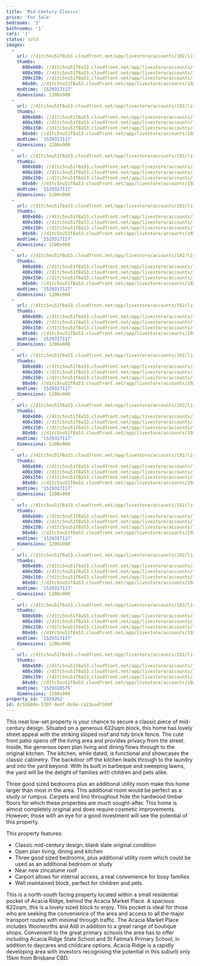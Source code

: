 ```yaml
---
title: 'Mid-Century Classic'
price: 'For Sale'
bedrooms: '3'
bathrooms: '1'
cars: '1'
status: sold
images:
  -
    url: //d1tc5nu51f8a53.cloudfront.net/app/livestore/accounts/192/listings/1534626/images/Oswin-18-Front-Dayne_8154067089_20180618081722.jpg
    thumbs:
      800x600: //d1tc5nu51f8a53.cloudfront.net/app/livestore/accounts/192/listings/1534626/images/Oswin-18-Front-Dayne_8154067089_20180618081722_800x600.jpg
      400x300: //d1tc5nu51f8a53.cloudfront.net/app/livestore/accounts/192/listings/1534626/images/Oswin-18-Front-Dayne_8154067089_20180618081722_400x300.jpg
      200x150: //d1tc5nu51f8a53.cloudfront.net/app/livestore/accounts/192/listings/1534626/images/Oswin-18-Front-Dayne_8154067089_20180618081722_200x150.jpg
      80x60: //d1tc5nu51f8a53.cloudfront.net/app/livestore/accounts/192/listings/1534626/images/Oswin-18-Front-Dayne_8154067089_20180618081722_80x60.jpg
    modtime: '1529317117'
    dimensions: 1200x900
  -
    url: //d1tc5nu51f8a53.cloudfront.net/app/livestore/accounts/192/listings/1534626/images/Oswin-18-Living-Dayn_5781452763_20180618081706.jpg
    thumbs:
      800x600: //d1tc5nu51f8a53.cloudfront.net/app/livestore/accounts/192/listings/1534626/images/Oswin-18-Living-Dayn_5781452763_20180618081706_800x600.jpg
      400x300: //d1tc5nu51f8a53.cloudfront.net/app/livestore/accounts/192/listings/1534626/images/Oswin-18-Living-Dayn_5781452763_20180618081706_400x300.jpg
      200x150: //d1tc5nu51f8a53.cloudfront.net/app/livestore/accounts/192/listings/1534626/images/Oswin-18-Living-Dayn_5781452763_20180618081706_200x150.jpg
      80x60: //d1tc5nu51f8a53.cloudfront.net/app/livestore/accounts/192/listings/1534626/images/Oswin-18-Living-Dayn_5781452763_20180618081706_80x60.jpg
    modtime: '1529317117'
    dimensions: 1200x900
  -
    url: //d1tc5nu51f8a53.cloudfront.net/app/livestore/accounts/192/listings/1534626/images/Oswin-18-Living2-Day_6966804899_20180618081704.jpg
    thumbs:
      800x600: //d1tc5nu51f8a53.cloudfront.net/app/livestore/accounts/192/listings/1534626/images/Oswin-18-Living2-Day_6966804899_20180618081704_800x600.jpg
      400x300: //d1tc5nu51f8a53.cloudfront.net/app/livestore/accounts/192/listings/1534626/images/Oswin-18-Living2-Day_6966804899_20180618081704_400x300.jpg
      200x150: //d1tc5nu51f8a53.cloudfront.net/app/livestore/accounts/192/listings/1534626/images/Oswin-18-Living2-Day_6966804899_20180618081704_200x150.jpg
      80x60: //d1tc5nu51f8a53.cloudfront.net/app/livestore/accounts/192/listings/1534626/images/Oswin-18-Living2-Day_6966804899_20180618081704_80x60.jpg
    modtime: '1529317117'
    dimensions: 1200x900
  -
    url: //d1tc5nu51f8a53.cloudfront.net/app/livestore/accounts/192/listings/1534626/images/Oswin-18-Kitchen2-Da_6898274237_20180618081657.jpg
    thumbs:
      800x600: //d1tc5nu51f8a53.cloudfront.net/app/livestore/accounts/192/listings/1534626/images/Oswin-18-Kitchen2-Da_6898274237_20180618081657_800x600.jpg
      400x300: //d1tc5nu51f8a53.cloudfront.net/app/livestore/accounts/192/listings/1534626/images/Oswin-18-Kitchen2-Da_6898274237_20180618081657_400x300.jpg
      200x150: //d1tc5nu51f8a53.cloudfront.net/app/livestore/accounts/192/listings/1534626/images/Oswin-18-Kitchen2-Da_6898274237_20180618081657_200x150.jpg
      80x60: //d1tc5nu51f8a53.cloudfront.net/app/livestore/accounts/192/listings/1534626/images/Oswin-18-Kitchen2-Da_6898274237_20180618081657_80x60.jpg
    modtime: '1529317117'
    dimensions: 1200x900
  -
    url: //d1tc5nu51f8a53.cloudfront.net/app/livestore/accounts/192/listings/1534626/images/Oswin-18-Kitchen-Day_1275271887_20180618081700.jpg
    thumbs:
      800x600: //d1tc5nu51f8a53.cloudfront.net/app/livestore/accounts/192/listings/1534626/images/Oswin-18-Kitchen-Day_1275271887_20180618081700_800x600.jpg
      400x300: //d1tc5nu51f8a53.cloudfront.net/app/livestore/accounts/192/listings/1534626/images/Oswin-18-Kitchen-Day_1275271887_20180618081700_400x300.jpg
      200x150: //d1tc5nu51f8a53.cloudfront.net/app/livestore/accounts/192/listings/1534626/images/Oswin-18-Kitchen-Day_1275271887_20180618081700_200x150.jpg
      80x60: //d1tc5nu51f8a53.cloudfront.net/app/livestore/accounts/192/listings/1534626/images/Oswin-18-Kitchen-Day_1275271887_20180618081700_80x60.jpg
    modtime: '1529317117'
    dimensions: 1200x900
  -
    url: //d1tc5nu51f8a53.cloudfront.net/app/livestore/accounts/192/listings/1534626/images/Oswin-18-Bed1-Daynes_1180231042_20180618081718.jpg
    thumbs:
      800x600: //d1tc5nu51f8a53.cloudfront.net/app/livestore/accounts/192/listings/1534626/images/Oswin-18-Bed1-Daynes_1180231042_20180618081718_800x600.jpg
      400x300: //d1tc5nu51f8a53.cloudfront.net/app/livestore/accounts/192/listings/1534626/images/Oswin-18-Bed1-Daynes_1180231042_20180618081718_400x300.jpg
      200x150: //d1tc5nu51f8a53.cloudfront.net/app/livestore/accounts/192/listings/1534626/images/Oswin-18-Bed1-Daynes_1180231042_20180618081718_200x150.jpg
      80x60: //d1tc5nu51f8a53.cloudfront.net/app/livestore/accounts/192/listings/1534626/images/Oswin-18-Bed1-Daynes_1180231042_20180618081718_80x60.jpg
    modtime: '1529317117'
    dimensions: 1200x900
  -
    url: //d1tc5nu51f8a53.cloudfront.net/app/livestore/accounts/192/listings/1534626/images/Oswin-18-Bathroom-Da_8208910864_20180618081653.jpg
    thumbs:
      800x600: //d1tc5nu51f8a53.cloudfront.net/app/livestore/accounts/192/listings/1534626/images/Oswin-18-Bathroom-Da_8208910864_20180618081653_800x600.jpg
      400x300: //d1tc5nu51f8a53.cloudfront.net/app/livestore/accounts/192/listings/1534626/images/Oswin-18-Bathroom-Da_8208910864_20180618081653_400x300.jpg
      200x150: //d1tc5nu51f8a53.cloudfront.net/app/livestore/accounts/192/listings/1534626/images/Oswin-18-Bathroom-Da_8208910864_20180618081653_200x150.jpg
      80x60: //d1tc5nu51f8a53.cloudfront.net/app/livestore/accounts/192/listings/1534626/images/Oswin-18-Bathroom-Da_8208910864_20180618081653_80x60.jpg
    modtime: '1529317117'
    dimensions: 1200x900
  -
    url: //d1tc5nu51f8a53.cloudfront.net/app/livestore/accounts/192/listings/1534626/images/Oswin-18-Bed2-Daynes_1897049660_20180618081713.jpg
    thumbs:
      800x600: //d1tc5nu51f8a53.cloudfront.net/app/livestore/accounts/192/listings/1534626/images/Oswin-18-Bed2-Daynes_1897049660_20180618081713_800x600.jpg
      400x300: //d1tc5nu51f8a53.cloudfront.net/app/livestore/accounts/192/listings/1534626/images/Oswin-18-Bed2-Daynes_1897049660_20180618081713_400x300.jpg
      200x150: //d1tc5nu51f8a53.cloudfront.net/app/livestore/accounts/192/listings/1534626/images/Oswin-18-Bed2-Daynes_1897049660_20180618081713_200x150.jpg
      80x60: //d1tc5nu51f8a53.cloudfront.net/app/livestore/accounts/192/listings/1534626/images/Oswin-18-Bed2-Daynes_1897049660_20180618081713_80x60.jpg
    modtime: '1529317117'
    dimensions: 1200x900
  -
    url: //d1tc5nu51f8a53.cloudfront.net/app/livestore/accounts/192/listings/1534626/images/Oswin-18-Bed3-Daynes_494432033_20180618081710.jpg
    thumbs:
      800x600: //d1tc5nu51f8a53.cloudfront.net/app/livestore/accounts/192/listings/1534626/images/Oswin-18-Bed3-Daynes_494432033_20180618081710_800x600.jpg
      400x300: //d1tc5nu51f8a53.cloudfront.net/app/livestore/accounts/192/listings/1534626/images/Oswin-18-Bed3-Daynes_494432033_20180618081710_400x300.jpg
      200x150: //d1tc5nu51f8a53.cloudfront.net/app/livestore/accounts/192/listings/1534626/images/Oswin-18-Bed3-Daynes_494432033_20180618081710_200x150.jpg
      80x60: //d1tc5nu51f8a53.cloudfront.net/app/livestore/accounts/192/listings/1534626/images/Oswin-18-Bed3-Daynes_494432033_20180618081710_80x60.jpg
    modtime: '1529317117'
    dimensions: 1200x900
  -
    url: //d1tc5nu51f8a53.cloudfront.net/app/livestore/accounts/192/listings/1534626/images/Oswin-18-Backyard2-D_4197694345_20180618081648.jpg
    thumbs:
      800x600: //d1tc5nu51f8a53.cloudfront.net/app/livestore/accounts/192/listings/1534626/images/Oswin-18-Backyard2-D_4197694345_20180618081648_800x600.jpg
      400x300: //d1tc5nu51f8a53.cloudfront.net/app/livestore/accounts/192/listings/1534626/images/Oswin-18-Backyard2-D_4197694345_20180618081648_400x300.jpg
      200x150: //d1tc5nu51f8a53.cloudfront.net/app/livestore/accounts/192/listings/1534626/images/Oswin-18-Backyard2-D_4197694345_20180618081648_200x150.jpg
      80x60: //d1tc5nu51f8a53.cloudfront.net/app/livestore/accounts/192/listings/1534626/images/Oswin-18-Backyard2-D_4197694345_20180618081648_80x60.jpg
    modtime: '1529317117'
    dimensions: 1200x900
  -
    url: //d1tc5nu51f8a53.cloudfront.net/app/livestore/accounts/192/listings/1534626/images/Oswin-18-Backyard-Da_6082391397_20180618081648.jpg
    thumbs:
      800x600: //d1tc5nu51f8a53.cloudfront.net/app/livestore/accounts/192/listings/1534626/images/Oswin-18-Backyard-Da_6082391397_20180618081648_800x600.jpg
      400x300: //d1tc5nu51f8a53.cloudfront.net/app/livestore/accounts/192/listings/1534626/images/Oswin-18-Backyard-Da_6082391397_20180618081648_400x300.jpg
      200x150: //d1tc5nu51f8a53.cloudfront.net/app/livestore/accounts/192/listings/1534626/images/Oswin-18-Backyard-Da_6082391397_20180618081648_200x150.jpg
      80x60: //d1tc5nu51f8a53.cloudfront.net/app/livestore/accounts/192/listings/1534626/images/Oswin-18-Backyard-Da_6082391397_20180618081648_80x60.jpg
    modtime: '1529317117'
    dimensions: 1200x900
  -
    url: //d1tc5nu51f8a53.cloudfront.net/app/livestore/accounts/192/listings/1534626/images/Oswin-18-Utility-Day_4787254164_20180618081654.jpg
    thumbs:
      800x600: //d1tc5nu51f8a53.cloudfront.net/app/livestore/accounts/192/listings/1534626/images/Oswin-18-Utility-Day_4787254164_20180618081654_800x600.jpg
      400x300: //d1tc5nu51f8a53.cloudfront.net/app/livestore/accounts/192/listings/1534626/images/Oswin-18-Utility-Day_4787254164_20180618081654_400x300.jpg
      200x150: //d1tc5nu51f8a53.cloudfront.net/app/livestore/accounts/192/listings/1534626/images/Oswin-18-Utility-Day_4787254164_20180618081654_200x150.jpg
      80x60: //d1tc5nu51f8a53.cloudfront.net/app/livestore/accounts/192/listings/1534626/images/Oswin-18-Utility-Day_4787254164_20180618081654_80x60.jpg
    modtime: '1529317117'
    dimensions: 1200x900
  -
    url: //d1tc5nu51f8a53.cloudfront.net/app/livestore/accounts/192/listings/1534626/images/Oswin-18-Block-Dayne_887985914_20180618084226.jpg
    thumbs:
      800x600: //d1tc5nu51f8a53.cloudfront.net/app/livestore/accounts/192/listings/1534626/images/Oswin-18-Block-Dayne_887985914_20180618084226_800x600.jpg
      400x300: //d1tc5nu51f8a53.cloudfront.net/app/livestore/accounts/192/listings/1534626/images/Oswin-18-Block-Dayne_887985914_20180618084226_400x300.jpg
      200x150: //d1tc5nu51f8a53.cloudfront.net/app/livestore/accounts/192/listings/1534626/images/Oswin-18-Block-Dayne_887985914_20180618084226_200x150.jpg
      80x60: //d1tc5nu51f8a53.cloudfront.net/app/livestore/accounts/192/listings/1534626/images/Oswin-18-Block-Dayne_887985914_20180618084226_80x60.jpg
    modtime: '1529318575'
    dimensions: 1200x900
property_id: '1924262'
id: 8c5bb84a-530f-4e4f-8c8e-ca22ea4f369f
---
```

This neat low-set property is your chance to secure a classic piece of mid-century design. Situated on a generous 622sqm block, this home has lovely street appeal with the striking sloped roof and tidy brick fence. The cute front patio opens off the living area and provides privacy from the street. Inside, the generous open plan living and dining flows through to the original kitchen. The kitchen, while dated, is functional and showcases the classic cabinetry. The backdoor off the kitchen leads through to the laundry and into the yard beyond. With its built in barbeque and sweeping lawns, the yard will be the delight of families with children and pets alike.

Three good sized bedrooms plus an additional utility room make this home larger than most in the area. This additional room would be perfect as a study or rumpus. Carpets and lino throughout hide the hardwood timber floors for which these properties are much sought-after. This home is almost completely original and does require cosmetic improvements. However, those with an eye for a good investment will see the potential of this property. 

This property features:

*  Classic mid-century design, blank slate original condition
*  Open plan living, dining and kitchen
*  Three good sized bedrooms, plus additional utility room which could be used as an additional bedroom or study
*  Near new zincalume roof
*  Carport allows for internal access, a real convenience for busy families
*  Well maintained block, perfect for children and pets

This is a north-south facing property located within a small residential pocket of Acacia Ridge, behind the Acacia Market Place. A spacious 622sqm, this is a lovely sized block to enjoy. This pocket is ideal for those who are seeking the convenience of the area and access to all the major transport routes with minimal through traffic. The Acacia Market Place includes Woolworths and Aldi in addition to a great range of boutique shops. Convenient to the great primary schools the area has to offer including Acacia Ridge State School and St Fatima’s Primary School, in addition to daycares and childcare options. Acacia Ridge is a rapidly developing area with investors recognising the potential in this suburb only 15km from Brisbane CBD.